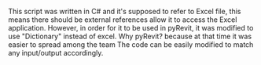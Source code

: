 This script was written in C# and it's supposed to refer to Excel file, this means there should be external references allow it to access the Excel application. 
However, in order for it to be used in pyRevit, it was modified to use "Dictionary" instead of excel.
Why pyRevit? because at that time it was easier to spread among the team
The code can be easily modified to match any input/output accordingly.
